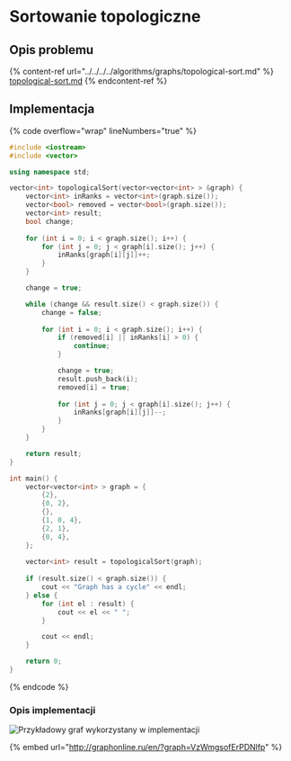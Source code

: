 # Sortowanie topologiczne

## Opis problemu

{% content-ref url="../../../../algorithms/graphs/topological-sort.md" %}
[topological-sort.md](../../../../algorithms/graphs/topological-sort.md)
{% endcontent-ref %}

## Implementacja

{% code overflow="wrap" lineNumbers="true" %}
```cpp
#include <iostream>
#include <vector>

using namespace std;

vector<int> topologicalSort(vector<vector<int> > &graph) {
    vector<int> inRanks = vector<int>(graph.size());
    vector<bool> removed = vector<bool>(graph.size());
    vector<int> result;
    bool change;
    
    for (int i = 0; i < graph.size(); i++) {
        for (int j = 0; j < graph[i].size(); j++) {
            inRanks[graph[i][j]]++;
        }
    }

    change = true;

    while (change && result.size() < graph.size()) {
        change = false;
        
        for (int i = 0; i < graph.size(); i++) {
            if (removed[i] || inRanks[i] > 0) {
                continue;
            }

            change = true;
            result.push_back(i);
            removed[i] = true;
            
            for (int j = 0; j < graph[i].size(); j++) {
                inRanks[graph[i][j]]--;
            }
        }
    }

    return result;
}

int main() {
	vector<vector<int> > graph = {
		{2},
		{0, 2},
		{},
		{1, 0, 4},
		{2, 1},
		{0, 4},
	};
    
    vector<int> result = topologicalSort(graph);
    
    if (result.size() < graph.size()) {
        cout << "Graph has a cycle" << endl;
    } else {
        for (int el : result) {
            cout << el << " ";
        }

        cout << endl;
    }

    return 0;
}
```
{% endcode %}

### Opis implementacji

![Przykładowy graf wykorzystany w implementacji](../../../../.gitbook/assets/example_graph_topological_sort.png)

{% embed url="http://graphonline.ru/en/?graph=VzWmgsofErPDNlfp" %}
